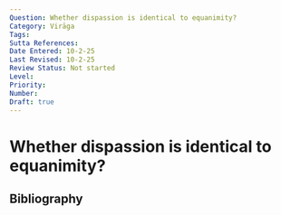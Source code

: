 ```yaml
---
Question: Whether dispassion is identical to equanimity?
Category: Virāga
Tags: 
Sutta References: 
Date Entered: 10-2-25
Last Revised: 10-2-25
Review Status: Not started
Level: 
Priority: 
Number: 
Draft: true
---
```


# Whether dispassion is identical to equanimity?

## Bibliography

<!-- 

Notes:



-->